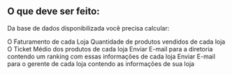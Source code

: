 ## O que deve ser feito:
Da base de dados disponibilizada você precisa calcular:

O Faturamento de cada Loja 
Quantidade de produtos vendidos de cada loja 
O Ticket Médio dos produtos de cada loja 
Enviar E-mail para a diretoria contendo um ranking com essas informações de cada loja 
Enviar E-mail para o gerente de cada loja contendo as informações de sua loja 
